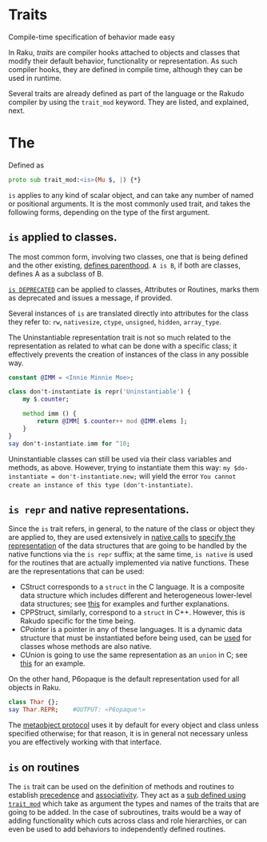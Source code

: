 # Traits

Compile-time specification of behavior made easy

In Raku, *traits* are compiler hooks attached to objects and classes that modify their default behavior, functionality or representation. As such compiler hooks, they are defined in compile time, although they can be used in runtime.

Several traits are already defined as part of the language or the Rakudo compiler by using the `trait_mod` keyword. They are listed, and explained, next.

# The 

Defined as

```Raku
proto sub trait_mod:<is>(Mu $, |) {*}
```

`is` applies to any kind of scalar object, and can take any number of named or positional arguments. It is the most commonly used trait, and takes the following forms, depending on the type of the first argument.

## `is` applied to classes.

The most common form, involving two classes, one that is being defined and the other existing, [defines parenthood](https://rakudocs.github.io/syntax/is). `A is B`, if both are classes, defines A as a subclass of B.

[`is DEPRECATED`](https://rakudocs.github.io/type/Attribute#trait_is_DEPRECATED) can be applied to classes, Attributes or Routines, marks them as deprecated and issues a message, if provided.

Several instances of `is` are translated directly into attributes for the class they refer to: `rw`, `nativesize`, `ctype`, `unsigned`, `hidden`, `array_type`.

The Uninstantiable representation trait is not so much related to the representation as related to what can be done with a specific class; it effectively prevents the creation of instances of the class in any possible way.

```Raku
constant @IMM = <Innie Minnie Moe>;

class don't-instantiate is repr('Uninstantiable') {
    my $.counter;

    method imm () {
        return @IMM[ $.counter++ mod @IMM.elems ];
    }
}
say don't-instantiate.imm for ^10;
```

Uninstantiable classes can still be used via their class variables and methods, as above. However, trying to instantiate them this way: `my $do-instantiate = don't-instantiate.new;` will yield the error `You cannot create an instance of this type (don't-instantiate)`.

## `is repr` and native representations.

Since the `is` trait refers, in general, to the nature of the class or object they are applied to, they are used extensively in [native calls](https://rakudocs.github.io/language/nativecall) to [specify the representation](https://rakudocs.github.io/language/nativecall#Specifying_the_native_representation) of the data structures that are going to be handled by the native functions via the `is repr` suffix; at the same time, `is native` is used for the routines that are actually implemented via native functions. These are the representations that can be used:

- CStruct corresponds to a `struct` in the C language. It is a composite data structure which includes different and heterogeneous lower-level data structures; see [this](https://rakudocs.github.io/language/nativecall#Structs) for examples and further explanations.
- CPPStruct, similarly, correspond to a `struct` in C++. However, this is Rakudo specific for the time being.
- CPointer is a pointer in any of these languages. It is a dynamic data structure that must be instantiated before being used, can be [used](https://rakudocs.github.io/language/nativecall#Basic_use_of_pointers) for classes whose methods are also native.
- CUnion is going to use the same representation as an `union` in C; see [this](https://rakudocs.github.io/language/nativecall#CUnions) for an example.

On the other hand, P6opaque is the default representation used for all objects in Raku.

```Raku
class Thar {};
say Thar.REPR;    #OUTPUT: «P6opaque␤»
```

The [metaobject protocol](https://rakudocs.github.io/language/mop) uses it by default for every object and class unless specified otherwise; for that reason, it is in general not necessary unless you are effectively working with that interface.

## `is` on routines

The `is` trait can be used on the definition of methods and routines to establish [precedence](https://rakudocs.github.io/language/functions#Precedence) and [associativity](https://rakudocs.github.io/language/functions#Associativity). They act as a [sub defined using `trait_mod`](https://rakudocs.github.io/type/Sub#Traits) which take as argument the types and names of the traits that are going to be added. In the case of subroutines, traits would be a way of adding functionality which cuts across class and role hierarchies, or can even be used to add behaviors to independently defined routines.

